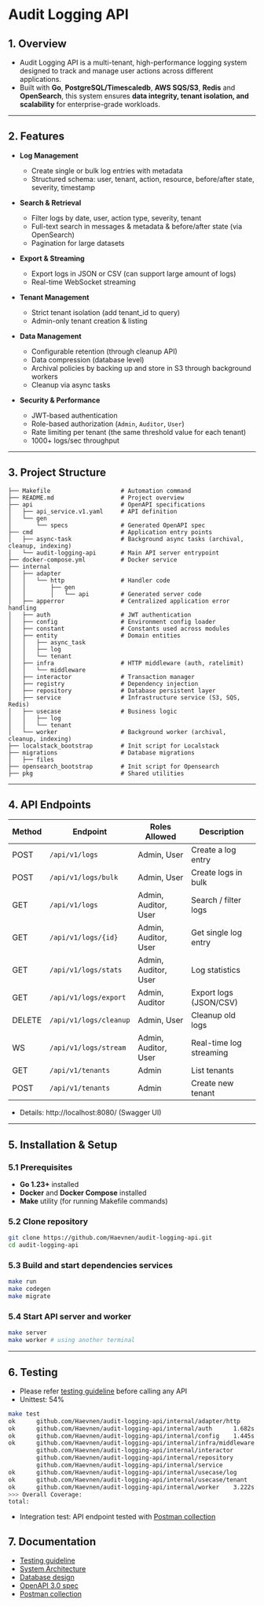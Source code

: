# Audit Logging API  

## 1. Overview  
- Audit Logging API is a multi-tenant, high-performance logging system designed
  to track and manage user actions across different applications.
- Built with **Go**, **PostgreSQL/Timescaledb**, **AWS SQS/S3**, **Redis** and **OpenSearch**, this system ensures **data integrity, tenant isolation, and scalability** for enterprise-grade workloads.  

---

## 2. Features  
- **Log Management**  
  - Create single or bulk log entries with metadata  
  - Structured schema: user, tenant, action, resource, before/after state, severity, timestamp  

- **Search & Retrieval**  
  - Filter logs by date, user, action type, severity, tenant  
  - Full-text search in messages & metadata & before/after state (via OpenSearch)  
  - Pagination for large datasets  

- **Export & Streaming**  
  - Export logs in JSON or CSV (can support large amount of logs)
  - Real-time WebSocket streaming  

- **Tenant Management**  
  - Strict tenant isolation (add tenant_id to query)
  - Admin-only tenant creation & listing  

- **Data Management**  
  - Configurable retention (through cleanup API)
  - Data compression (database level)
  - Archival policies by backing up and store in S3 through background workers
  - Cleanup via async tasks  

- **Security & Performance**  
  - JWT-based authentication  
  - Role-based authorization (`Admin`, `Auditor`, `User`)  
  - Rate limiting per tenant (the same threshold value for each tenant)
  - 1000+ logs/sec throughput  

---
## 3. Project Structure

```
├── Makefile                    # Automation command
├── README.md                   # Project overview
├── api                         # OpenAPI specifications
│   ├── api_service.v1.yaml     # API definition
│   └── gen
│       └── specs               # Generated OpenAPI spec
├── cmd                         # Application entry points
│   ├── async-task              # Background async tasks (archival, cleanup, indexing)
│   └── audit-logging-api       # Main API server entrypoint
├── docker-compose.yml          # Docker service
├── internal                    
│   ├── adapter
│   │   └── http                # Handler code
│   │       ├── gen
│   │       │   └── api         # Generated server code
│   ├── apperror                # Centralized application error handling
│   ├── auth                    # JWT authentication
│   ├── config                  # Environment config loader
│   ├── constant                # Constants used across modules
│   ├── entity                  # Domain entities
│   │   ├── async_task
│   │   ├── log
│   │   └── tenant
│   ├── infra                   # HTTP middleware (auth, ratelimit)
│   │   └── middleware
│   ├── interactor              # Transaction manager
│   ├── registry                # Dependency injection
│   ├── repository              # Database persistent layer
│   ├── service                 # Infrastructure service (S3, SQS, Redis)
│   ├── usecase                 # Business logic
│   │   ├── log
│   │   └── tenant
│   └── worker                  # Background worker (archival, cleanup, indexing)
├── localstack_bootstrap        # Init script for Localstack
├── migrations                  # Database migrations
│   ├── files
├── opensearch_bootstrap        # Init script for Opensearch
├── pkg                         # Shared utilities
```
---
## 4. API Endpoints

| Method | Endpoint               | Roles Allowed        | Description             |
| ------ | ---------------------- | -------------------- | ----------------------- |
| POST   | `/api/v1/logs`         | Admin, User          | Create a log entry      |
| POST   | `/api/v1/logs/bulk`    | Admin, User          | Create logs in bulk     |
| GET    | `/api/v1/logs`         | Admin, Auditor, User | Search / filter logs    |
| GET    | `/api/v1/logs/{id}`    | Admin, Auditor, User | Get single log entry    |
| GET    | `/api/v1/logs/stats`   | Admin, Auditor, User | Log statistics          |
| GET    | `/api/v1/logs/export`  | Admin, Auditor       | Export logs (JSON/CSV)  |
| DELETE | `/api/v1/logs/cleanup` | Admin, User          | Cleanup old logs        |
| WS     | `/api/v1/logs/stream`  | Admin, Auditor, User | Real-time log streaming |
| GET    | `/api/v1/tenants`      | Admin                | List tenants            |
| POST   | `/api/v1/tenants`      | Admin                | Create new tenant       |

- Details: http://localhost:8080/ (Swagger UI)

---
## 5. Installation & Setup

### 5.1 Prerequisites
- **Go 1.23+** installed
- **Docker** and **Docker Compose** installed
- **Make** utility (for running Makefile commands)

### 5.2 Clone repository
```bash
git clone https://github.com/Haevnen/audit-logging-api.git
cd audit-logging-api
```

### 5.3 Build and start dependencies services
```bash
make run
make codegen
make migrate
```

### 5.4 Start API server and worker
```bash
make server
make worker # using another terminal
```
---

## 6. Testing
- Please refer [testing guideline](docs/Testing_guideline.md) before calling any API
- Unittest: 54%
```bash
make test
ok      github.com/Haevnen/audit-logging-api/internal/adapter/http      1.967s  coverage: 71.6% of statements
ok      github.com/Haevnen/audit-logging-api/internal/auth      1.682s  coverage: 89.5% of statements
ok      github.com/Haevnen/audit-logging-api/internal/config    1.445s  coverage: 55.6% of statements
ok      github.com/Haevnen/audit-logging-api/internal/infra/middleware  2.103s  coverage: 93.9% of statements
        github.com/Haevnen/audit-logging-api/internal/interactor                coverage: 0.0% of statements
        github.com/Haevnen/audit-logging-api/internal/repository                coverage: 0.0% of statements
        github.com/Haevnen/audit-logging-api/internal/service           coverage: 0.0% of statements
ok      github.com/Haevnen/audit-logging-api/internal/usecase/log       2.365s  coverage: 93.9% of statements
ok      github.com/Haevnen/audit-logging-api/internal/usecase/tenant    2.605s  coverage: 100.0% of statements
ok      github.com/Haevnen/audit-logging-api/internal/worker    3.222s  coverage: 86.6% of statements
>>> Overall Coverage:
total:                                                                                (statements)                     54.1%
```
- Integration test: API endpoint tested with [Postman
  collection](docs/Audit%20Logging%20API.postman_collection.json)

## 7. Documentation
- [Testing guideline](docs/Testing_guideline.md)
- [System Architecture](docs/System_architecture.md)
- [Database design](docs/Database_design.md)
- [OpenAPI 3.0 spec](http://localhost:8080/)
- [Postman collection](docs/Audit%20Logging%20API.postman_collection.json)